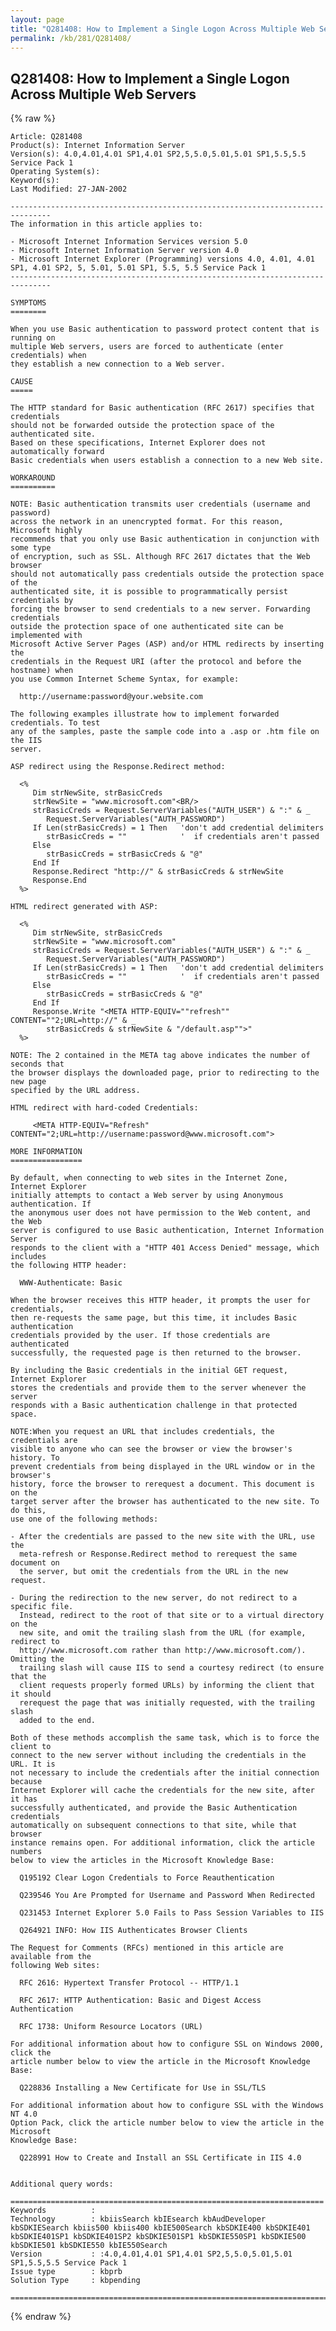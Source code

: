 ```yaml
---
layout: page
title: "Q281408: How to Implement a Single Logon Across Multiple Web Servers"
permalink: /kb/281/Q281408/
---
```


## Q281408: How to Implement a Single Logon Across Multiple Web Servers

{% raw %}

	Article: Q281408
	Product(s): Internet Information Server
	Version(s): 4.0,4.01,4.01 SP1,4.01 SP2,5,5.0,5.01,5.01 SP1,5.5,5.5 Service Pack 1
	Operating System(s): 
	Keyword(s): 
	Last Modified: 27-JAN-2002
	
	-------------------------------------------------------------------------------
	The information in this article applies to:
	
	- Microsoft Internet Information Services version 5.0 
	- Microsoft Internet Information Server version 4.0 
	- Microsoft Internet Explorer (Programming) versions 4.0, 4.01, 4.01 SP1, 4.01 SP2, 5, 5.01, 5.01 SP1, 5.5, 5.5 Service Pack 1 
	-------------------------------------------------------------------------------
	
	SYMPTOMS
	========
	
	When you use Basic authentication to password protect content that is running on
	multiple Web servers, users are forced to authenticate (enter credentials) when
	they establish a new connection to a Web server.
	
	CAUSE
	=====
	
	The HTTP standard for Basic authentication (RFC 2617) specifies that credentials
	should not be forwarded outside the protection space of the authenticated site.
	Based on these specifications, Internet Explorer does not automatically forward
	Basic credentials when users establish a connection to a new Web site.
	
	WORKAROUND
	==========
	
	NOTE: Basic authentication transmits user credentials (username and password)
	across the network in an unencrypted format. For this reason, Microsoft highly
	recommends that you only use Basic authentication in conjunction with some type
	of encryption, such as SSL. Although RFC 2617 dictates that the Web browser
	should not automatically pass credentials outside the protection space of the
	authenticated site, it is possible to programmatically persist credentials by
	forcing the browser to send credentials to a new server. Forwarding credentials
	outside the protection space of one authenticated site can be implemented with
	Microsoft Active Server Pages (ASP) and/or HTML redirects by inserting the
	credentials in the Request URI (after the protocol and before the hostname) when
	you use Common Internet Scheme Syntax, for example:
	
	  http://username:password@your.website.com
	
	The following examples illustrate how to implement forwarded credentials. To test
	any of the samples, paste the sample code into a .asp or .htm file on the IIS
	server.
	
	ASP redirect using the Response.Redirect method:
	
	  <%
	     Dim strNewSite, strBasicCreds
	     strNewSite = "www.microsoft.com"<BR/>
	     strBasicCreds = Request.ServerVariables("AUTH_USER") & ":" & _
	        Request.ServerVariables("AUTH_PASSWORD")
	     If Len(strBasicCreds) = 1 Then   'don't add credential delimiters 
	        strBasicCreds = ""            '  if credentials aren't passed
	     Else                     
	        strBasicCreds = strBasicCreds & "@"
	     End If
	     Response.Redirect "http://" & strBasicCreds & strNewSite
	     Response.End
	  %>
	
	HTML redirect generated with ASP:
	
	  <%
	     Dim strNewSite, strBasicCreds
	     strNewSite = "www.microsoft.com"
	     strBasicCreds = Request.ServerVariables("AUTH_USER") & ":" & _
	        Request.ServerVariables("AUTH_PASSWORD")
	     If Len(strBasicCreds) = 1 Then   'don't add credential delimiters 
	        strBasicCreds = ""            '  if credentials aren't passed
	     Else                     
	        strBasicCreds = strBasicCreds & "@"
	     End If
	     Response.Write "<META HTTP-EQUIV=""refresh"" CONTENT=""2;URL=http://" & _
	        strBasicCreds & strNewSite & "/default.asp"">"
	  %>
	
	NOTE: The 2 contained in the META tag above indicates the number of seconds that
	the browser displays the downloaded page, prior to redirecting to the new page
	specified by the URL address.
	
	HTML redirect with hard-coded Credentials:
	
	     <META HTTP-EQUIV="Refresh" CONTENT="2;URL=http://username:password@www.microsoft.com">
	
	MORE INFORMATION
	================
	
	By default, when connecting to web sites in the Internet Zone, Internet Explorer
	initially attempts to contact a Web server by using Anonymous authentication. If
	the anonymous user does not have permission to the Web content, and the Web
	server is configured to use Basic authentication, Internet Information Server
	responds to the client with a "HTTP 401 Access Denied" message, which includes
	the following HTTP header:
	
	  WWW-Authenticate: Basic
	
	When the browser receives this HTTP header, it prompts the user for credentials,
	then re-requests the same page, but this time, it includes Basic authentication
	credentials provided by the user. If those credentials are authenticated
	successfully, the requested page is then returned to the browser.
	
	By including the Basic credentials in the initial GET request, Internet Explorer
	stores the credentials and provide them to the server whenever the server
	responds with a Basic authentication challenge in that protected space.
	
	NOTE:When you request an URL that includes credentials, the credentials are
	visible to anyone who can see the browser or view the browser's history. To
	prevent credentials from being displayed in the URL window or in the browser's
	history, force the browser to rerequest a document. This document is on the
	target server after the browser has authenticated to the new site. To do this,
	use one of the following methods:
	
	- After the credentials are passed to the new site with the URL, use the
	  meta-refresh or Response.Redirect method to rerequest the same document on
	  the server, but omit the credentials from the URL in the new request.
	
	- During the redirection to the new server, do not redirect to a specific file.
	  Instead, redirect to the root of that site or to a virtual directory on the
	  new site, and omit the trailing slash from the URL (for example, redirect to
	  http://www.microsoft.com rather than http://www.microsoft.com/). Omitting the
	  trailing slash will cause IIS to send a courtesy redirect (to ensure that the
	  client requests properly formed URLs) by informing the client that it should
	  rerequest the page that was initially requested, with the trailing slash
	  added to the end.
	
	Both of these methods accomplish the same task, which is to force the client to
	connect to the new server without including the credentials in the URL. It is
	not necessary to include the credentials after the initial connection because
	Internet Explorer will cache the credentials for the new site, after it has
	successfully authenticated, and provide the Basic Authentication credentials
	automatically on subsequent connections to that site, while that browser
	instance remains open. For additional information, click the article numbers
	below to view the articles in the Microsoft Knowledge Base:
	
	  Q195192 Clear Logon Credentials to Force Reauthentication
	
	  Q239546 You Are Prompted for Username and Password When Redirected
	
	  Q231453 Internet Explorer 5.0 Fails to Pass Session Variables to IIS
	
	  Q264921 INFO: How IIS Authenticates Browser Clients
	
	The Request for Comments (RFCs) mentioned in this article are available from the
	following Web sites:
	
	  RFC 2616: Hypertext Transfer Protocol -- HTTP/1.1
	
	  RFC 2617: HTTP Authentication: Basic and Digest Access Authentication
	
	  RFC 1738: Uniform Resource Locators (URL)
	
	For additional information about how to configure SSL on Windows 2000, click the
	article number below to view the article in the Microsoft Knowledge Base:
	
	  Q228836 Installing a New Certificate for Use in SSL/TLS
	
	For additional information about how to configure SSL with the Windows NT 4.0
	Option Pack, click the article number below to view the article in the Microsoft
	Knowledge Base:
	
	  Q228991 How to Create and Install an SSL Certificate in IIS 4.0
	
	
	Additional query words:
	
	======================================================================
	Keywords          :  
	Technology        : kbiisSearch kbIEsearch kbAudDeveloper kbSDKIESearch kbiis500 kbiis400 kbIE500Search kbSDKIE400 kbSDKIE401 kbSDKIE401SP1 kbSDKIE401SP2 kbSDKIE501SP1 kbSDKIE550SP1 kbSDKIE500 kbSDKIE501 kbSDKIE550 kbIE550Search
	Version           : :4.0,4.01,4.01 SP1,4.01 SP2,5,5.0,5.01,5.01 SP1,5.5,5.5 Service Pack 1
	Issue type        : kbprb
	Solution Type     : kbpending
	
	=============================================================================
	

{% endraw %}
